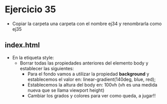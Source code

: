 # Ejercicio 35

* Copiar la carpeta una carpeta con el nombre ej34 y renombrarla como ej35

## index.html
* En la etiqueta style:
  * Borrar todas las propiedades anteriores del elemento body y establecer las siguientes:
    * Para el fondo vamos a utilizar la propiedad **background** y establecemos el valor en: linear-gradient(140deg, blue, red);
    * Establecemos la altura del body en: 100vh (vh es una medida nueva que se llama viewport height)
    * Cambiar los grados y colores para ver como queda, a jugar!!